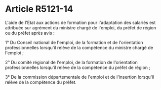 # Article R5121-14

L'aide de l'Etat aux actions de formation pour l'adaptation des salariés est attribuée sur agrément du ministre chargé de l'emploi, du préfet de région ou du préfet après avis : 

  
1° Du Conseil national de l'emploi, de la formation et de l'orientation professionnelles lorsqu'il relève de la compétence du ministre chargé de l'emploi ; 

  
2° Du comité régional de l'emploi, de la formation de l'orientation professionnelles lorsqu'il relève de la compétence du préfet de région ; 

  
3° De la commission départementale de l'emploi et de l'insertion lorsqu'il relève de la compétence du préfet.